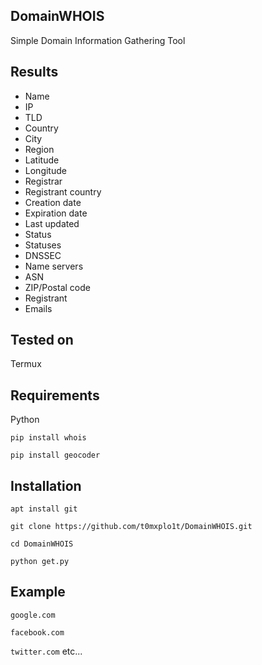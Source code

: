 DomainWHOIS
----
Simple Domain Information Gathering Tool

Results
----
- Name
- IP
- TLD
- Country
- City
- Region
- Latitude
- Longitude
- Registrar
- Registrant country
- Creation date
- Expiration date
- Last updated
- Status
- Statuses
- DNSSEC
- Name servers
- ASN
- ZIP/Postal code
- Registrant
- Emails

Tested on
----
Termux

Requirements
----
Python

`pip install whois`

`pip install geocoder`

Installation
----
`apt install git`

`git clone https://github.com/t0mxplo1t/DomainWHOIS.git`

`cd DomainWHOIS`

`python get.py`

Example
----
`google.com`

`facebook.com`

`twitter.com` etc...

